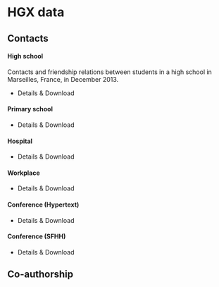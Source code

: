 # HGX data

## Contacts

#### High school
Contacts and friendship relations between students in a high school in Marseilles, France, in December 2013.

* Details & Download

#### Primary school
* Details & Download

#### Hospital
* Details & Download

#### Workplace
* Details & Download

#### Conference (Hypertext)
* Details & Download

#### Conference (SFHH)
* Details & Download

## Co-authorship